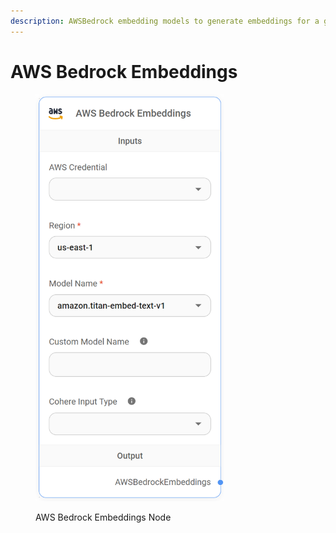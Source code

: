 ```yaml
---
description: AWSBedrock embedding models to generate embeddings for a given text.
---
```


# AWS Bedrock Embeddings

<figure><img src="../../../.gitbook/assets/image.png" alt="" width="301"><figcaption><p>AWS Bedrock Embeddings Node</p></figcaption></figure>
